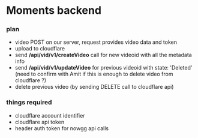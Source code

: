# Moments backend

### plan

- video POST on our server, request provides video data and token
- upload to cloudflare
- send __/api/vid/v1/createVideo__ call for new videoid with all the metadata info
- send __/api/vid/v1/updateVideo__ for previous videoid with state: 'Deleted' 
(need to confirm with Amit if this is enough to delete video from cloudflare ?)
- delete previous video (by sending DELETE call to cloudflare api)

### things required

- cloudflare account identifier
- cloudflare api token
- header auth token for nowgg api calls